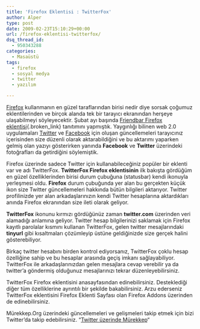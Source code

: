 ```yaml
---
title: 'Firefox Eklentisi : TwitterFox'
author: Alper
type: post
date: 2009-02-23T15:10:29+00:00
url: /firefox-eklentisi-twitterfox/
dsq_thread_id:
  - 950343288
categories:
  - Masaüstü
tags:
  - firefox
  - sosyal medya
  - twitter
  - yazılım

---
```

<a href="http://www.mozilla-europe.org/tr/firefox/" target="_blank" class="broken_link">Firefox</a> kullanmanın en güzel taraflarından birisi nedir diye sorsak çoğumuz eklentilerinden ve birçok alanda tek bir tarayıcı ekranından herşeye ulaşabilmeyi söyleyecektir. Şubat ayı başında [Friendbar Firefox eklentisi][1]{.broken_link} tanıtımını yapmıştık. Yaygınlığı bilinen web 2.0 uygulamaları <a href="http://twitter.com" target="_blank">Twitter</a> ve <a href="http://facebook.com" target="_blank">Facebook</a> için oluşan güncellemeleri tarayıcınız içerisinden size düzenli olarak aktarabildiğini ve bu aktarımı yaparken gelmiş olan yazıyı gösterirken yanında **Facebook** ve **Twitter** üzerindeki fotoğrafları da getirdiğini söylemiştik.

Firefox üzerinde sadece Twitter için kullanabileceğiniz popüler bir eklenti var ve adı TwitterFox. **TwitterFox Firefox eklentisinin** ilk bakışta gördüğüm en güzel özelliklerinden birisi durum çubuğuna (statusbar) kendi ikonuyla yerleşmesi oldu. **Firefox** durum çubuğunda yer alan bu gerçekten küçük ikon size Twitter güncellemeleri hakkında bütün bilgileri aktarıyor. Twitter profilinizde yer alan arkadaşlarınızın kendi Twitter hesaplarına aktardıkları anında Firefox ekranından size ileti olarak geliyor. <!--more-->

**TwitterFox** ikonunu kırmızı gördüğünüz zaman **twitter.com** üzerinden veri alamadığı anlamına geliyor. Twitter hesap bilgilerinizi saklamak için Firefox kayıtlı parolalar kısmını kullanan TwitterFox, gelen twitter mesajlarındaki **tinyurl** gibi kısaltmaları çözümleyip üstüne geldiğinizde size gerçek halini gösterebiliyor.

Birkaç twitter hesabını birden kontrol ediyorsanız, TwitterFox çoklu hesap özelliğine sahip ve bu hesaplar arasında geçiş imkanı sağlayabiliyor. TwitterFox ile arkadaşlarınızdan gelen mesajlara cevap verebilir ya da twitter&#8217;a göndermiş olduğunuz mesajlarınızı tekrar düzenleyebilirsiniz.

TwitterFox Firefox eklentisini anasayfasından edinebilirsiniz. Desteklediği diğer tüm özelliklerine ayrıntılı bir şekilde bakabilirsiniz. Arzu ederseniz TwitterFox eklentisini Firefox Eklenti Sayfası olan Firefox Addons üzerinden de edinebilirsiniz.

Mürekkep.Org üzerindeki güncellemeleri ve gelişmeleri takip etmek için bizi Twitter&#8217;da takip edebilirsiniz. &#8220;<a href="http://twitter.com/murekkep" target="_blank">Twitter üzerinde Mürekkep</a>&#8220;

 [1]: https://www.murekkep.org/friendbar-ile-twitter-ve-facebook-guncellemelerini-kolayca-takip-edin-1063